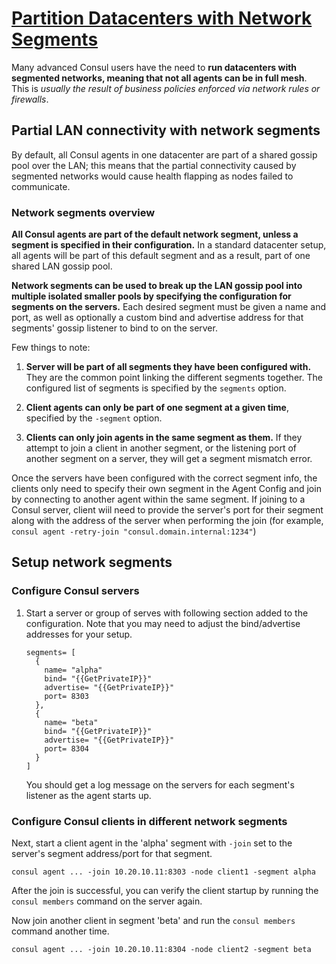# [Partition Datacenters with Network Segments](https://learn.hashicorp.com/tutorials/consul/network-partition-datacenters)

Many advanced Consul users have the need to **run datacenters with segmented networks, meaning that not all agents can be in full mesh**. This is _usually the result of business policies enforced via network rules or firewalls_.

## Partial LAN connectivity with network segments

By default, all Consul agents in one datacenter are part of a shared gossip pool over the LAN; this means that the partial connectivity caused by segmented networks would cause health flapping as nodes failed to communicate.

### Network segments overview

**All Consul agents are part of the default network segment, unless a segment is specified in their configuration.** In a standard datacenter setup, all agents will be part of this default segment and as a result, part of one shared LAN gossip pool.

**Network segments can be used to break up the LAN gossip pool into multiple isolated smaller pools by specifying the configuration for segments on the servers.** Each desired segment must be given a name and port, as well as optionally a custom bind and advertise address for that segments' gossip listener to bind to on the server.

Few things to note:

1. **Server will be part of all segments they have been configured with.** They are the common point linking the different segments together. The configured list of segments is specified by the `segments` option.

2. **Client agents can only be part of one segment at a given time**, specified by the `-segment` option.

3. **Clients can only join agents in the same segment as them.** If they attempt to join a client in another segment, or the listening port of another segment on a server, they will get a segment mismatch error.

Once the servers have been configured with the correct segment info, the clients only need to specify their own segment in the Agent Config and join by connecting to another agent within the same segment. If joining to a Consul server, client wiil need to provide the server's port for their segment along with the address of the server when performing the join (for example, `consul agent -retry-join "consul.domain.internal:1234"`)

## Setup network segments

### Configure Consul servers

1. Start a server or group of serves with following section added to the configuration. Note that you may need to adjust the bind/advertise addresses for your setup.
   ```
   segments= [
     {
       name= "alpha"
       bind= "{{GetPrivateIP}}"
       advertise= "{{GetPrivateIP}}"
       port= 8303
     },
     {
       name= "beta"
       bind= "{{GetPrivateIP}}"
       advertise= "{{GetPrivateIP}}"
       port= 8304
     }
   ]
   ```
   You should get a log message on the servers for each segment's listener as the agent starts up.

### Configure Consul clients in different network segments

Next, start a client agent in the 'alpha' segment with `-join` set to the server's segment address/port for that segment.

```
consul agent ... -join 10.20.10.11:8303 -node client1 -segment alpha
```

After the join is successful, you can verify the client startup by running the `consul members` command on the server again.

Now join another client in segment 'beta' and run the `consul members` command another time.

```
consul agent ... -join 10.20.10.11:8304 -node client2 -segment beta
```
